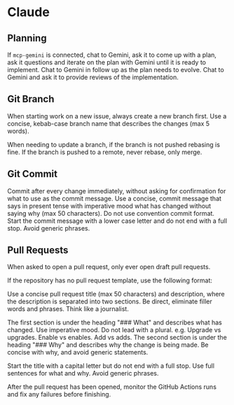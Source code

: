 # Claude

## Planning

If `mcp-gemini` is connected, chat to Gemini, ask it to come up with a plan, ask it questions and iterate on the plan with Gemini until it is ready to implement. Chat to Gemini in follow up as the plan needs to evolve. Chat to Gemini and ask it to provide reviews of the implementation. 

## Git Branch

When starting work on a new issue, always create a new branch first. Use a concise, kebab-case branch name that describes the changes (max 5 words).

When needing to update a branch, if the branch is not pushed rebasing is fine. If the branch is pushed to a remote, never rebase, only merge.

## Git Commit

Commit after every change immediately, without asking for confirmation for what to use as the commit message. Use a concise, commit message that says in present tense with imperative mood what has changed without saying why (max 50 characters). Do not use convention commit format. Start the commit message with a lower case letter and do not end with a full stop. Avoid generic phrases.

## Pull Requests

When asked to open a pull request, only ever open draft pull requests.

If the repository has no pull request template, use the following format:

Use a concise pull request title (max 50 characters) and description, where the description is separated into two sections. Be direct, eliminate filler words and phrases. Think like a journalist.

The first section is under the heading "### What" and describes what has changed. Use imperative mood. Do not lead with a plural. e.g. Upgrade vs upgrades. Enable vs enables. Add vs adds. The second section is under the heading "### Why" and describes why the change is being made. Be concise with why, and avoid generic statements.

Start the title with a capital letter but do not end with a full stop. Use full sentences for what and why. Avoid generic phrases.

After the pull request has been opened, monitor the GitHub Actions runs and fix any failures before finishing.
